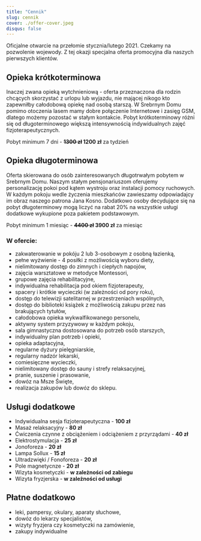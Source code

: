 ```yaml
---
title: "Cennik"
slug: cennik
cover: ./offer-cover.jpeg
disqus: false
---
```


Oficjalne otwarcie na przełomie stycznia/lutego 2021. Czekamy na pozwolenie wojewody. Z tej okazji specjalna oferta promocyjna dla naszych pierwszych klientów.


## Opieka krótkoterminowa

Inaczej zwana opieką wytchnieniową - oferta przeznaczona dla rodzin chcących skorzystać z urlopu lub wyjazdu, nie mającej nikogo kto zapewniłby całodobową opiekę nad osobą starszą. W Srebrnym Domu pomimo otoczenia lasem mamy dobre połączenie Internetowe i zasięg GSM, dlatego możemy pozostać w stałym kontakcie. Pobyt krótkoterminowy różni się od długoterminowego większą intensywnością indywidualnych zajęć fizjoterapeutycznych.

Pobyt minimum 7 dni - **~~1300 zł~~ 1200 zł** za tydzień

## Opieka długoterminowa

Oferta skierowana do osób zainteresowanych długotrwałym pobytem w Srebrnym Domu. Naszym stałym pensjonariuszom oferujemy personalizację pokoi pod kątem wystroju oraz instalacji pomocy ruchowych. W każdym pokoju wedle życzenia mieszkańców zawieszamy odpowiadajcy im obraz naszego patrona Jana Kosno. Dodatkowo osoby decydujące się na pobyt długoterminowy mogą liczyć na rabat 20% na wszystkie usługi dodatkowe wykupione poza pakietem podstawowym.

Pobyt minimum 1 miesiąc - **~~4400 zł~~ 3900 zł** za miesiąc

### W ofercie:
- zakwaterowanie w pokóju 2 lub 3-osobowym z osobną łazienką,
- pełne wyżwienie - 4 posiłki z możliwością wyboru diety,
- nielimitowany dostęp do zimnych i ciepłych napojów,
- zajęcia warsztatowe w metodyce Montessori,
- grupowe zajęcia rehabilitacyjne,
- indywidualna rehabilitacja pod okiem fizjoterapeuty,
- spacery i krótkie wycieczki (w zależności od pory roku),
- dostęp do telewizji satelitarnej w przestrzeniach wspólnych,
- dostęp do biblioteki książek z możliwością zakupu przez nas brakujących tytułów,
- całodobowa opieka wykwalfikowanego personelu,
- aktywny system przyzywowy w każdym pokoju,
- sala gimnastyczna dostosowana do potrzeb osób starszych,
- indywidualny plan potrzeb i opieki,
- opieka adaptacyjna,
- regularne dyżury pielęgniarskie,
- regularny nadzór lekarski,
- comiesięczne wycieczki,
- nielimitowany dostęp do sauny i strefy relaksacyjnej,
- pranie, suszenie i prasowanie,
- dowóz na Msze Święte,
- realizacja zakupów lub dowóz do sklepu.

## Usługi dodatkowe
- Indywidualna sesja fizjoterapeutyczna - **100 zł**
- Masaż relaksacyjny - **80 zł**
- Ćwiczenia czynne z obciążeniem i odciążeniem z przyrządami - **40 zł**
- Elektrostymulacja - **25 zł**
- Jonoforeza - **20 zł**
- Lampa Sollux - **15 zł**
- Ultradzwięki / Fonoforeza - **20 zł**
- Pole magnetycnze - **20 zł**
- Wizyta kosmetyczki - **w zależności od zabiegu**
- Wizyta fryzjerska - **w zależności od usługi**

## Płatne dodatkowo
- leki, pampersy, okulary, aparaty słuchowe,
- dowóz do lekarzy specjalistów,
- wizyty fryzjera czy kosmetyczki na zamówienie,
- zakupy indywidualne
